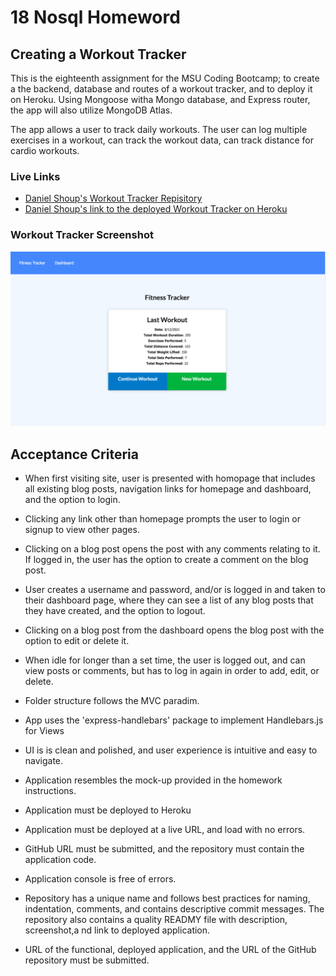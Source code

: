 # 18 Nosql Homeword

## Creating a Workout Tracker

This is the eighteenth assignment for the MSU Coding Bootcamp; to create a the backend, database and routes of a workout tracker, and to deploy it on Heroku.  Using Mongoose witha  Mongo database, and Express router, the app will also utilize MongoDB Atlas.

The app allows a user to track daily workouts. The user can log multiple exercises in a workout, can track the workout data, can track distance for cardio workouts.

### Live Links
- [Daniel Shoup's Workout Tracker Repisitory](https://github.com/danshoup/WorkoutTracker)
- [Daniel Shoup's link to the deployed Workout Tracker on Heroku](https://workout-tracker-msu-2021.herokuapp.com/)


### Workout Tracker Screenshot

![Application Screen Shot](./public/WorkoutTracker-screenshot.png)


## Acceptance Criteria

- When first visiting site, user is presented with homopage that includes all existing blog posts, navigation links for homepage and dashboard, and the option to login. 

- Clicking any link other than homepage prompts the user to login or signup to view other pages.

- Clicking on a blog post opens the post with any comments relating to it.  If logged in, the user has the option to create a comment on the blog post.

- User creates a username and password, and/or is logged in and taken to their dashboard page, where they can see a list of any blog posts that they have created, and the option to logout.

- Clicking on a blog post from the dashboard opens the blog post with the option to edit or delete it.

- When idle for longer than a set time, the user is logged out, and can view posts or comments, but has to log in again in order to add, edit, or delete.

- Folder structure follows the MVC paradim.

- App uses the 'express-handlebars' package to implement Handlebars.js for Views

- UI is is clean and polished, and user experience is intuitive and easy to navigate.

- Application resembles the mock-up provided in the homework instructions.

- Application must be deployed to Heroku

- Application must be deployed at a live URL, and load with no errors.

- GitHub URL must be submitted, and the repository must contain the application code.

- Application console is free of errors.

- Repository has a unique name and follows best practices for naming, indentation, comments, and contains descriptive commit messages.  The repository also contains a quality READMY file with description, screenshot,a nd link to deployed application.

- URL of the functional, deployed application, and the URL of the GitHub repository must be submitted.



